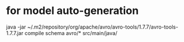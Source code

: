 # for model auto-generation
java -jar ~/.m2/repository/org/apache/avro/avro-tools/1.7.7/avro-tools-1.7.7.jar compile schema avro/* src/main/java/
